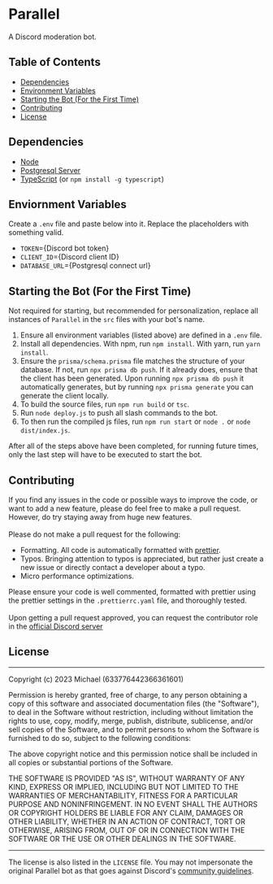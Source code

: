 # Parallel
A Discord moderation bot.

## Table of Contents
- [Dependencies](#dependencies)
- [Environment Variables](#enviornment-variables)
- [Starting the Bot (For the First Time)](#starting-the-bot-for-the-first-time)
- [Contributing](#contributing)
- [License](#license)

## Dependencies
- [Node](https://www.nodejs.org)
- [Postgresql Server](https://www.postgresql.org/download/)
- [TypeScript](https://www.npmjs.com/package/typescript) (or `npm install -g typescript`)

## Enviornment Variables
Create a `.env` file and paste below into it. Replace the placeholders with something valid.
- `TOKEN`={Discord bot token}
- `CLIENT_ID`={Discord client ID}
- `DATABASE_URL`={Postgresql connect url}

## Starting the Bot (For the First Time)
Not required for starting, but recommended for personalization, replace all instances of `Parallel` in the `src` files with your bot's name.

1. Ensure all environment variables (listed above) are defined in a `.env` file.
2. Install all dependencies. With npm, run `npm install`. With yarn, run `yarn install`.
3. Ensure the `prisma/schema.prisma` file matches the structure of your database. If not, run `npx prisma db push`.
If it already does, ensure that the client has been generated. Upon running `npx prisma db push` it automatically generates, but
by running `npx prisma generate` you can generate the client locally.
4. To build the source files, run `npm run build` or `tsc`.
5. Run `node deploy.js` to push all slash commands to the bot.
6. To then run the compiled js files, run `npm run start` or `node .` or `node dist/index.js`.

After all of the steps above have been completed, for running future times, only the last step will have to be executed to start the bot.

## Contributing
If you find any issues in the code or possible ways to improve the code, or want to add a new feature, please do feel free to make a pull request.
However, do try staying away from huge new features. <br /><br />
Please do not make a pull request for the following:
- Formatting. All code is automatically formatted with [prettier](https://www.npmjs.com/package/prettier).
- Typos. Bringing attention to typos is appreciated, but rather just create a new issue or directly contact a developer about a typo.
- Micro performance optimizations.

Please ensure your code is well commented, formatted with prettier using the prettier settings in the `.prettierrc.yaml` file, and thoroughly tested.
<br /><br />
Upon getting a pull request approved, you can request the contributor role in the [official Discord server](https://discord.gg/v2AV3XtnBM)

## License

<hr />

Copyright (c) 2023 Michael (633776442366361601)

Permission is hereby granted, free of charge, to any person obtaining a copy
of this software and associated documentation files (the "Software"), to deal
in the Software without restriction, including without limitation the rights
to use, copy, modify, merge, publish, distribute, sublicense, and/or sell
copies of the Software, and to permit persons to whom the Software is
furnished to do so, subject to the following conditions:

The above copyright notice and this permission notice shall be included in all
copies or substantial portions of the Software.

THE SOFTWARE IS PROVIDED "AS IS", WITHOUT WARRANTY OF ANY KIND, EXPRESS OR
IMPLIED, INCLUDING BUT NOT LIMITED TO THE WARRANTIES OF MERCHANTABILITY,
FITNESS FOR A PARTICULAR PURPOSE AND NONINFRINGEMENT. IN NO EVENT SHALL THE
AUTHORS OR COPYRIGHT HOLDERS BE LIABLE FOR ANY CLAIM, DAMAGES OR OTHER
LIABILITY, WHETHER IN AN ACTION OF CONTRACT, TORT OR OTHERWISE, ARISING FROM,
OUT OF OR IN CONNECTION WITH THE SOFTWARE OR THE USE OR OTHER DEALINGS IN THE
SOFTWARE.


<hr />

The license is also listed in the `LICENSE` file. You may not impersonate the original Parallel bot as that goes against Discord's [community guidelines](https://discord.com/guidelines).